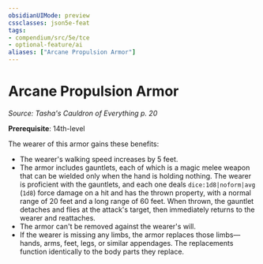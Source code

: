 ```yaml
---
obsidianUIMode: preview
cssclasses: json5e-feat
tags:
- compendium/src/5e/tce
- optional-feature/ai
aliases: ["Arcane Propulsion Armor"]
---
```

# Arcane Propulsion Armor
*Source: Tasha's Cauldron of Everything p. 20*  

**Prerequisite**: 14th-level

The wearer of this armor gains these benefits:

- The wearer's walking speed increases by 5 feet.  
- The armor includes gauntlets, each of which is a magic melee weapon that can be wielded only when the hand is holding nothing. The wearer is proficient with the gauntlets, and each one deals `dice:1d8|noform|avg` (`1d8`) force damage on a hit and has the thrown property, with a normal range of 20 feet and a long range of 60 feet. When thrown, the gauntlet detaches and flies at the attack's target, then immediately returns to the wearer and reattaches.  
- The armor can't be removed against the wearer's will.  
- If the wearer is missing any limbs, the armor replaces those limbs—hands, arms, feet, legs, or similar appendages. The replacements function identically to the body parts they replace.